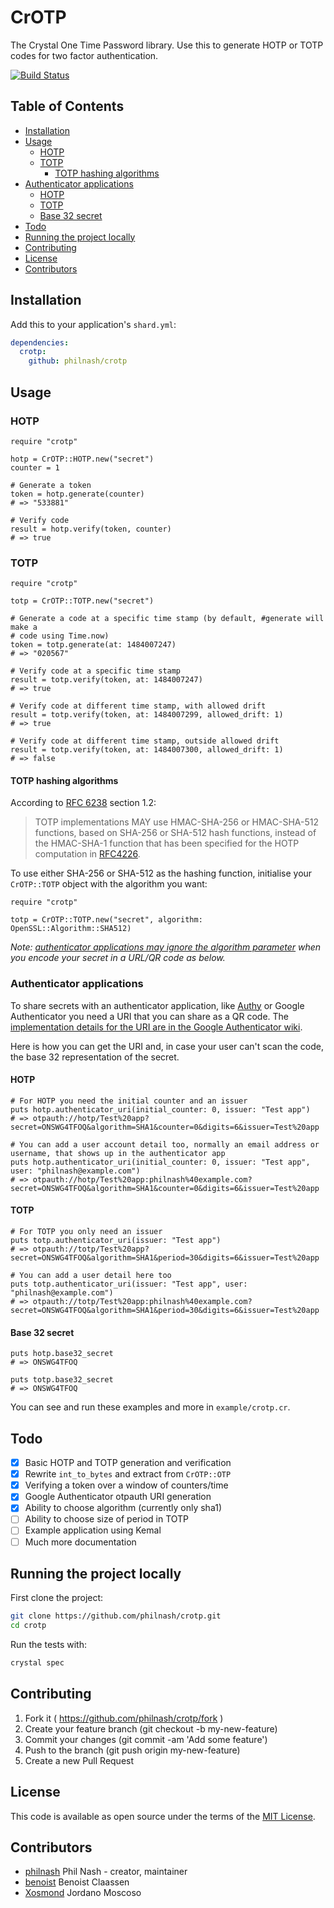 # CrOTP

The Crystal One Time Password library. Use this to generate HOTP or TOTP codes for two factor authentication.

[![Build Status](https://travis-ci.org/philnash/crotp.svg?branch=master)](https://travis-ci.org/philnash/crotp)

## Table of Contents

- [Installation](#installation)
- [Usage](#usage)
  - [HOTP](#hotp)
  - [TOTP](#totp)
    - [TOTP hashing algorithms](#totp-hashing-algorithms)
- [Authenticator applications](#authenticator-applications)
  - [HOTP](#hotp-1)
  - [TOTP](#totp-1)
  - [Base 32 secret](#base-32-secret)
- [Todo](#todo)
- [Running the project locally](#running-the-project-locally)
- [Contributing](#contributing)
- [License](#license)
- [Contributors](#contributors)

## Installation

Add this to your application's `shard.yml`:

```yaml
dependencies:
  crotp:
    github: philnash/crotp
```

## Usage

### HOTP

```crystal
require "crotp"

hotp = CrOTP::HOTP.new("secret")
counter = 1

# Generate a token
token = hotp.generate(counter)
# => "533881"

# Verify code
result = hotp.verify(token, counter)
# => true
```

### TOTP

```crystal
require "crotp"

totp = CrOTP::TOTP.new("secret")

# Generate a code at a specific time stamp (by default, #generate will make a
# code using Time.now)
token = totp.generate(at: 1484007247)
# => "020567"

# Verify code at a specific time stamp
result = totp.verify(token, at: 1484007247)
# => true

# Verify code at different time stamp, with allowed drift
result = totp.verify(token, at: 1484007299, allowed_drift: 1)
# => true

# Verify code at different time stamp, outside allowed drift
result = totp.verify(token, at: 1484007300, allowed_drift: 1)
# => false
```

#### TOTP hashing algorithms

According to [RFC 6238](https://tools.ietf.org/html/rfc6238) section 1.2:

> TOTP implementations MAY use HMAC-SHA-256 or HMAC-SHA-512 functions, based on SHA-256 or SHA-512 hash functions, instead of the HMAC-SHA-1 function that has been specified for the HOTP computation in [RFC4226](https://tools.ietf.org/html/rfc4226).

To use either SHA-256 or SHA-512 as the hashing function, initialise your `CrOTP::TOTP` object with the algorithm you want:

```crystal
require "crotp"

totp = CrOTP::TOTP.new("secret", algorithm: OpenSSL::Algorithm::SHA512)
```

_Note: [authenticator applications may ignore the algorithm parameter](https://github.com/google/google-authenticator/wiki/Key-Uri-Format#algorithm) when you encode your secret in a URL/QR code as below._

### Authenticator applications

To share secrets with an authenticator application, like [Authy](https://authy.com/) or Google Authenticator you need a URI that you can share as a QR code. The [implementation details for the URI are in the Google Authenticator wiki](https://github.com/google/google-authenticator/wiki/Key-Uri-Format).

Here is how you can get the URI and, in case your user can't scan the code, the base 32 representation of the secret.

#### HOTP

```crystal
# For HOTP you need the initial counter and an issuer
puts hotp.authenticator_uri(initial_counter: 0, issuer: "Test app")
# => otpauth://hotp/Test%20app?secret=ONSWG4TFOQ&algorithm=SHA1&counter=0&digits=6&issuer=Test%20app

# You can add a user account detail too, normally an email address or username, that shows up in the authenticator app
puts hotp.authenticator_uri(initial_counter: 0, issuer: "Test app", user: "philnash@example.com")
# => otpauth://hotp/Test%20app:philnash%40example.com?secret=ONSWG4TFOQ&algorithm=SHA1&counter=0&digits=6&issuer=Test%20app
```

#### TOTP

```crystal
# For TOTP you only need an issuer
puts totp.authenticator_uri(issuer: "Test app")
# => otpauth://totp/Test%20app?secret=ONSWG4TFOQ&algorithm=SHA1&period=30&digits=6&issuer=Test%20app

# You can add a user detail here too
puts totp.authenticator_uri(issuer: "Test app", user: "philnash@example.com")
# => otpauth://totp/Test%20app:philnash%40example.com?secret=ONSWG4TFOQ&algorithm=SHA1&period=30&digits=6&issuer=Test%20app
```

#### Base 32 secret

```crystal
puts hotp.base32_secret
# => ONSWG4TFOQ

puts totp.base32_secret
# => ONSWG4TFOQ
```

You can see and run these examples and more in `example/crotp.cr`.

## Todo

- [x] Basic HOTP and TOTP generation and verification
- [x] Rewrite `int_to_bytes` and extract from `CrOTP::OTP`
- [x] Verifying a token over a window of counters/time
- [x] Google Authenticator otpauth URI generation
- [x] Ability to choose algorithm (currently only sha1)
- [ ] Ability to choose size of period in TOTP
- [ ] Example application using Kemal
- [ ] Much more documentation

## Running the project locally

First clone the project:

```bash
git clone https://github.com/philnash/crotp.git
cd crotp
```

Run the tests with:

```bash
crystal spec
```

## Contributing

1. Fork it ( https://github.com/philnash/crotp/fork )
2. Create your feature branch (git checkout -b my-new-feature)
3. Commit your changes (git commit -am 'Add some feature')
4. Push to the branch (git push origin my-new-feature)
5. Create a new Pull Request

## License

This code is available as open source under the terms of the [MIT License](https://opensource.org/licenses/MIT).

## Contributors

- [philnash](https://github.com/philnash) Phil Nash - creator, maintainer
- [benoist](https://github.com/benoist) Benoist Claassen
- [Xosmond](https://github.com/Xosmond) Jordano Moscoso
